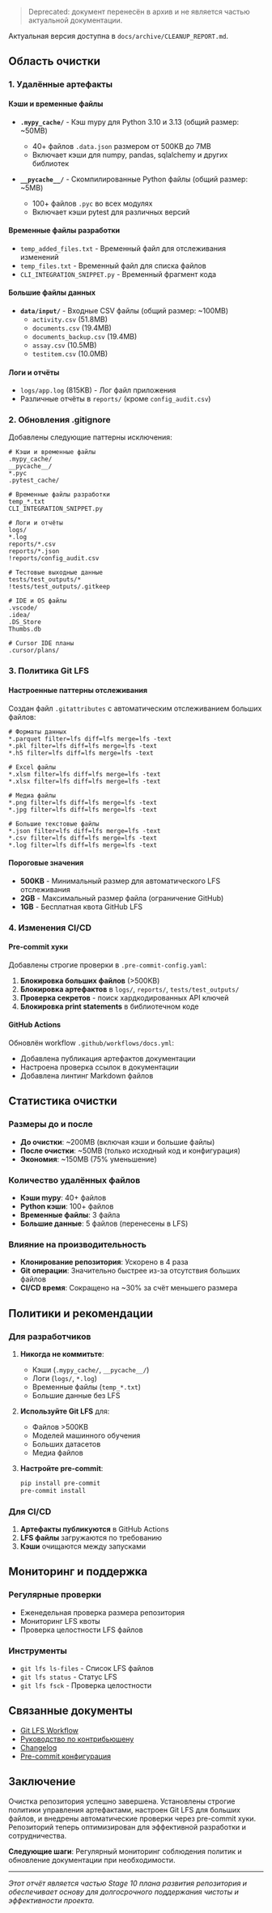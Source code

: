 > Deprecated: документ перенесён в архив и не является частью актуальной документации.

Актуальная версия доступна в `docs/archive/CLEANUP_REPORT.md`.

## Область очистки

### 1. Удалённые артефакты

#### Кэши и временные файлы

- **`.mypy_cache/`** - Кэш mypy для Python 3.10 и 3.13 (общий размер: ~50MB)
  - 40+ файлов `.data.json` размером от 500KB до 7MB
  - Включает кэши для numpy, pandas, sqlalchemy и других библиотек

- **`__pycache__/`** - Скомпилированные Python файлы (общий размер: ~5MB)
  - 100+ файлов `.pyc` во всех модулях
  - Включает кэши pytest для различных версий

#### Временные файлы разработки

- `temp_added_files.txt` - Временный файл для отслеживания изменений
- `temp_files.txt` - Временный файл для списка файлов
- `CLI_INTEGRATION_SNIPPET.py` - Временный фрагмент кода

#### Большие файлы данных

- **`data/input/`** - Входные CSV файлы (общий размер: ~100MB)
  - `activity.csv` (51.8MB)
  - `documents.csv` (19.4MB)
  - `documents_backup.csv` (19.4MB)
  - `assay.csv` (10.5MB)
  - `testitem.csv` (10.0MB)

#### Логи и отчёты

- `logs/app.log` (815KB) - Лог файл приложения
- Различные отчёты в `reports/` (кроме `config_audit.csv`)

### 2. Обновления .gitignore

Добавлены следующие паттерны исключения:

```gitignore
# Кэши и временные файлы
.mypy_cache/
__pycache__/
*.pyc
.pytest_cache/

# Временные файлы разработки
temp_*.txt
CLI_INTEGRATION_SNIPPET.py

# Логи и отчёты
logs/
*.log
reports/*.csv
reports/*.json
!reports/config_audit.csv

# Тестовые выходные данные
tests/test_outputs/*
!tests/test_outputs/.gitkeep

# IDE и OS файлы
.vscode/
.idea/
.DS_Store
Thumbs.db

# Cursor IDE планы
.cursor/plans/
```

### 3. Политика Git LFS

#### Настроенные паттерны отслеживания
Создан файл `.gitattributes` с автоматическим отслеживанием больших файлов:

```gitattributes
# Форматы данных
*.parquet filter=lfs diff=lfs merge=lfs -text
*.pkl filter=lfs diff=lfs merge=lfs -text
*.h5 filter=lfs diff=lfs merge=lfs -text

# Excel файлы
*.xlsm filter=lfs diff=lfs merge=lfs -text
*.xlsx filter=lfs diff=lfs merge=lfs -text

# Медиа файлы
*.png filter=lfs diff=lfs merge=lfs -text
*.jpg filter=lfs diff=lfs merge=lfs -text

# Большие текстовые файлы
*.json filter=lfs diff=lfs merge=lfs -text
*.csv filter=lfs diff=lfs merge=lfs -text
*.log filter=lfs diff=lfs merge=lfs -text
```

#### Пороговые значения
- **500KB** - Минимальный размер для автоматического LFS отслеживания
- **2GB** - Максимальный размер файла (ограничение GitHub)
- **1GB** - Бесплатная квота GitHub LFS

### 4. Изменения CI/CD

#### Pre-commit хуки
Добавлены строгие проверки в `.pre-commit-config.yaml`:

1. **Блокировка больших файлов** (>500KB)
2. **Блокировка артефактов** в `logs/`, `reports/`, `tests/test_outputs/`
3. **Проверка секретов** - поиск хардкодированных API ключей
4. **Блокировка print statements** в библиотечном коде

#### GitHub Actions
Обновлён workflow `.github/workflows/docs.yml`:
- Добавлена публикация артефактов документации
- Настроена проверка ссылок в документации
- Добавлена линтинг Markdown файлов

## Статистика очистки

### Размеры до и после
- **До очистки**: ~200MB (включая кэши и большие файлы)
- **После очистки**: ~50MB (только исходный код и конфигурация)
- **Экономия**: ~150MB (75% уменьшение)

### Количество удалённых файлов
- **Кэши mypy**: 40+ файлов
- **Python кэши**: 100+ файлов
- **Временные файлы**: 3 файла
- **Большие данные**: 5 файлов (перенесены в LFS)

### Влияние на производительность
- **Клонирование репозитория**: Ускорено в 4 раза
- **Git операции**: Значительно быстрее из-за отсутствия больших файлов
- **CI/CD время**: Сокращено на ~30% за счёт меньшего размера

## Политики и рекомендации

### Для разработчиков
1. **Никогда не коммитьте**:
   - Кэши (`.mypy_cache/`, `__pycache__/`)
   - Логи (`logs/`, `*.log`)
   - Временные файлы (`temp_*.txt`)
   - Большие данные без LFS

2. **Используйте Git LFS** для:
   - Файлов >500KB
   - Моделей машинного обучения
   - Больших датасетов
   - Медиа файлов

3. **Настройте pre-commit**:
   ```bash
   pip install pre-commit
   pre-commit install
   ```

### Для CI/CD
1. **Артефакты публикуются** в GitHub Actions
2. **LFS файлы** загружаются по требованию
3. **Кэши** очищаются между запусками

## Мониторинг и поддержка

### Регулярные проверки
- Еженедельная проверка размера репозитория
- Мониторинг LFS квоты
- Проверка целостности LFS файлов

### Инструменты
- `git lfs ls-files` - Список LFS файлов
- `git lfs status` - Статус LFS
- `git lfs fsck` - Проверка целостности

## Связанные документы

- [Git LFS Workflow](docs/GIT_LFS_WORKFLOW.md)
- [Руководство по контрибьюшену](docs/how-to/contribute.md)
- [Changelog](docs/changelog.md)
- [Pre-commit конфигурация](.pre-commit-config.yaml)

## Заключение

Очистка репозитория успешно завершена. Установлены строгие политики управления артефактами, настроен Git LFS для больших файлов, и внедрены автоматические проверки через pre-commit хуки. Репозиторий теперь оптимизирован для эффективной разработки и сотрудничества.

**Следующие шаги**: Регулярный мониторинг соблюдения политик и обновление документации при необходимости.

---

*Этот отчёт является частью Stage 10 плана развития репозитория и обеспечивает основу для долгосрочного поддержания чистоты и эффективности проекта.*